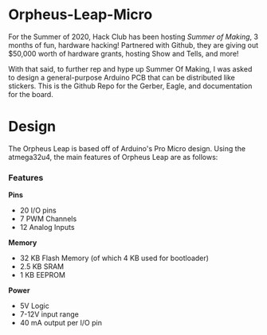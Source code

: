 # Orpheus-Leap-Micro

For the Summer of 2020, Hack Club has been hosting *Summer of Making*, 3 months of fun, hardware hacking! Partnered with Github, they are giving out $50,000 worth of hardware grants, hosting Show and Tells, and more!

With that said, to further rep and hype up Summer Of Making, I was asked to design a general-purpose Arduino PCB that can be distributed like stickers. This is the Github Repo for the Gerber, Eagle, and documentation for the board.

# Design
The Orpheus Leap is based off of Arduino's Pro Micro design. Using the atmega32u4, the main features of Orpheus Leap are as follows:

### Features

**Pins**
* 20 I/O pins 
* 7 PWM Channels
* 12 Analog Inputs

**Memory**
* 32 KB Flash Memory (of which 4 KB used for bootloader)
* 2.5 KB SRAM
* 1 KB EEPROM

**Power**
* 5V Logic
* 7-12V input range
* 40 mA output per I/O pin
